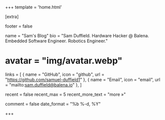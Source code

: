 +++
template = 'home.html'

[extra]

footer = false

name = "Sam's Blog"
bio = "Sam Duffield. Hardware Hacker @ Balena. Embedded Software Engineer. Robotics Engineer."
# avatar = "img/avatar.webp"
links = [
  { name = "GitHub", icon = "github", url = "https://github.com/samuel-duffield1" },
  { name = "Email", icon = "email", url = "mailto:sam.duffield@balena.io" },
]

recent = false
recent_max = 5
recent_more_text = "more »"

comment = false
date_format = "%b %-d, %Y"


+++
